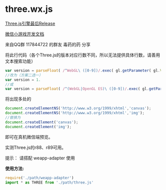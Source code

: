 # three.wx.js

[Three.js引擎最后Release](https://github.com/mrdoob/three.js/releases/latest)

[微信小游戏开发文档](https://mp.weixin.qq.com/debug/wxagame/dev/index.html)


来自QQ群 117844722 的群友 毒药的药 分享

将此行代码（各个Three.js的版本对应行数不同，所以无法提供具体行数，请善用文本搜索功能）
```javascript
var version = parseFloat( /^WebGL\ ([0-9])/.exec( gl.getParameter( gl.VERSION ) )[ 1 ] );
//改为（方案二选一）
var version = 1.
//或
var version = parseFloat( /^(WebGL|OpenGL ES)\ ([0-9])/.exec( gl.getParameter( gl.VERSION ) )[ 1 ] );
```
将出现多处的
```javascript
document.createElementNS('http://www.w3.org/1999/xhtml','canvas');
document.createElementNS('http://www.w3.org/1999/xhtml','img');
//替换为
document.createElement('canvas');
document.createElement('img');
```
即可在真机微信端预览。

实测Three.js的r88、r89可用。

提示：
请搭配 weapp-adapter 使用

**使用方法:**
```javascript
require('./path/weapp-adapter')
import * as THREE from './path/three.js'
```
